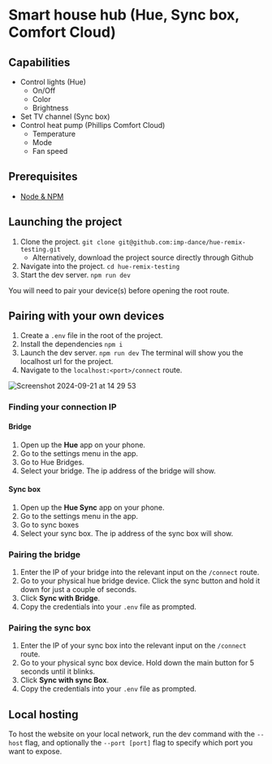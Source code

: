 # Smart house hub (Hue, Sync box, Comfort Cloud)

## Capabilities

* Control lights (Hue)
  * On/Off
  * Color
  * Brightness
* Set TV channel (Sync box)
* Control heat pump (Phillips Comfort Cloud)
  * Temperature
  * Mode
  * Fan speed

## Prerequisites

* [Node & NPM](https://nodejs.org/en)

## Launching the project

1. Clone the project. `git clone git@github.com:imp-dance/hue-remix-testing.git`
    * Alternatively, download the project source directly through Github
3. Navigate into the project. `cd hue-remix-testing`
4. Start the dev server. `npm run dev`

You will need to pair your device(s) before opening the root route.

## Pairing with your own devices

1. Create a `.env` file in the root of the project.
2. Install the dependencies `npm i`
3. Launch the dev server. `npm run dev` The terminal will show you the localhost url for the project.
4. Navigate to the `localhost:<port>/connect` route.

![Screenshot 2024-09-21 at 14 29 53](https://github.com/user-attachments/assets/4c1d425d-336d-4955-8edb-ca1271380c77)


### Finding your connection IP

#### Bridge

1. Open up the **Hue** app on your phone.
2. Go to the settings menu in the app.
3. Go to Hue Bridges.
4. Select your bridge. The ip address of the bridge will show.

#### Sync box

1. Open up the **Hue Sync** app on your phone.
2. Go to the settings menu in the app.
3. Go to sync boxes
4. Select your sync box. The ip address of the sync box will show.

### Pairing the bridge

1. Enter the IP of your bridge into the relevant input on the `/connect` route.
2. Go to your physical hue bridge device. Click the sync button and hold it down for just a couple of seconds.
3. Click **Sync with Bridge**.
4. Copy the credentials into your `.env` file as prompted.

### Pairing the sync box

1. Enter the IP of your sync box into the relevant input on the `/connect` route.
2. Go to your physical sync box device. Hold down the main button for 5 seconds until it blinks.
3. Click **Sync with sync Box**.
4. Copy the credentials into your `.env` file as prompted.

## Local hosting

To host the website on your local network, run the dev command with the `--host` flag, and optionally the `--port [port]` flag to specify which port you want to expose.
